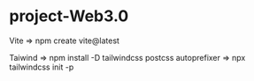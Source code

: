 # project-Web3.0
Vite => npm create vite@latest

Taiwind => npm install -D tailwindcss postcss autoprefixer
        =>  npx tailwindcss init -p  